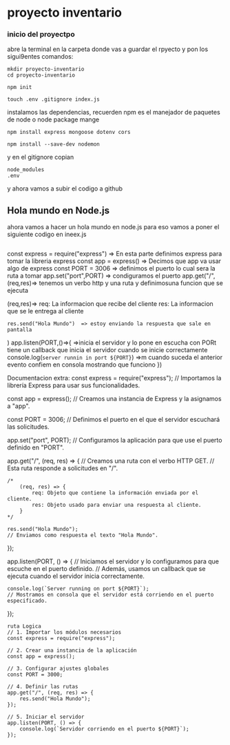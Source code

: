 # proyecto inventario 
### inicio del proyectpo 
abre la terminal en la carpeta donde vas a guardar el rpyecto y
pon los sigui9entes comandos:

```
mkdir proyecto-inventario
cd proyecto-inventario
```

```
npm init 
```
``` 
touch .env .gitignore index.js
```
instalamos las dependencias, recuerden npm es el manejador de paquetes de node o node package mange
```
npm install express mongoose dotenv cors
```
```
npm install --save-dev nodemon
```
y en el gitignore copian 
```
node_modules
.env
```
y ahora vamos a subir el codigo a github

## Hola mundo en Node.js
ahora vamos a hacer un hola mundo en node.js para eso vamos a poner el siguiente codigo en ineex.js
```
```
const express = require("express") => En esta parte definimos express para tomar la libreria express
const app = express() => Decimos que app va usar algo de express
const PORT = 3006 => definimos el puerto lo cual sera la ruta a tomar 
app.set("port",PORT) => condiguramos el puerto
app.get("/",(req,res)=> tenemos un verbo http y una ruta y definimosuna funcion que se ejecuta

 (req,res)=>
    req: La informacion que recibe del cliente
    res: La informacion que se le entrega al cliente

<!-- hay verbos HTTP -->

    res.send("Hola Mundo")  => estoy enviando la respuesta que sale en pantalla
)
app.listen(PORT,()=>{    =>inicia el servidor y lo pone en escucha con PORt tiene un callback que inicia el servidor cuando se inicie correctamente
    console.log(`server runnin in port ${PORT}`)   =>m cuando suceda el anterior evento confiem en consola mostrando que funciono
})



Documentacion extra: const express = require("express"); 
// Importamos la librería Express para usar sus funcionalidades.

const app = express(); 
// Creamos una instancia de Express y la asignamos a "app".

const PORT = 3006; 
// Definimos el puerto en el que el servidor escuchará las solicitudes.

app.set("port", PORT); 
// Configuramos la aplicación para que use el puerto definido en "PORT".

app.get("/", (req, res) => { 
    // Creamos una ruta con el verbo HTTP GET. 
    // Esta ruta responde a solicitudes en "/".

    /*
        (req, res) => {
            req: Objeto que contiene la información enviada por el cliente.
            res: Objeto usado para enviar una respuesta al cliente.
        }
    */

    res.send("Hola Mundo");  
    // Enviamos como respuesta el texto "Hola Mundo".
});

app.listen(PORT, () => { 
    // Iniciamos el servidor y lo configuramos para que escuche en el puerto definido.
    // Además, usamos un callback que se ejecuta cuando el servidor inicia correctamente.

    console.log(`Server running on port ${PORT}`); 
    // Mostramos en consola que el servidor está corriendo en el puerto especificado.
});


```
ruta Logica 
// 1. Importar los módulos necesarios
const express = require("express");

// 2. Crear una instancia de la aplicación
const app = express();

// 3. Configurar ajustes globales
const PORT = 3000;

// 4. Definir las rutas
app.get("/", (req, res) => {
    res.send("Hola Mundo");
});

// 5. Iniciar el servidor
app.listen(PORT, () => {
    console.log(`Servidor corriendo en el puerto ${PORT}`);
});

```


